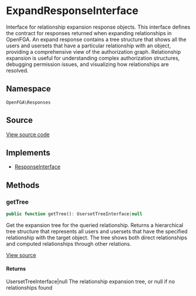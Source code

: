 # ExpandResponseInterface

Interface for relationship expansion response objects. This interface defines the contract for responses returned when expanding relationships in OpenFGA. An expand response contains a tree structure that shows all the users and usersets that have a particular relationship with an object, providing a comprehensive view of the authorization graph. Relationship expansion is useful for understanding complex authorization structures, debugging permission issues, and visualizing how relationships are resolved.

## Namespace
`OpenFGA\Responses`

## Source
[View source code](https://github.com/evansims/openfga-php/blob/main/src/Responses/ExpandResponseInterface.php)

## Implements
* [ResponseInterface](ResponseInterface.md)



## Methods
### getTree


```php
public function getTree(): UsersetTreeInterface|null
```

Get the expansion tree for the queried relationship. Returns a hierarchical tree structure that represents all users and usersets that have the specified relationship with the target object. The tree shows both direct relationships and computed relationships through other relations.

[View source](https://github.com/evansims/openfga-php/blob/main/src/Responses/ExpandResponseInterface.php#L45)


#### Returns
UsersetTreeInterface&#124;null
 The relationship expansion tree, or null if no relationships found

